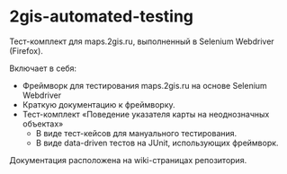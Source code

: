 # 2gis-automated-testing

Тест-комплект для maps.2gis.ru, выполненный в Selenium Webdriver (Firefox).

Включает в себя:

* Фреймворк для тестирования maps.2gis.ru на основе Selenium Webdriver
* Краткую документацию к фреймворку.
* Тест-комплект «Поведение указателя карты на неоднозначных объектах»
    * В виде тест-кейсов для мануального тестирования.
    * В виде data-driven тестов на JUnit, использующих фреймворк.

Документация расположена на wiki-страницах репозитория.

